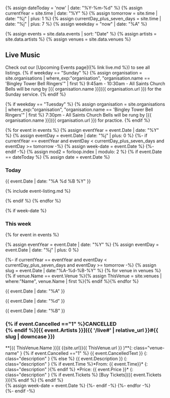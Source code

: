{% assign dateToday = 'now' | date: "%Y-%m-%d" %}
{% assign currentYear = site.time | date: "%Y" %}
{% assign tomorrow = site.time | date: "%j" | plus: 1 %}
{% assign currentDay_plus_seven_days = site.time | date: "%j" | plus: 7  %}
{% assign weekday = "now" | date: "%A" %}

{% assign events = site.data.events | sort: "Date"  %}
{% assign artists = site.data.artists %}
{% assign venues = site.data.venues %}


## Live Music
Check out our [Upcoming Events page]({% link live.md %}) to see all listings.
{% if weekday == "Sunday" %}
{% assign organisation = site.organisations 
    | where_exp:"organisation", "organisation.name == 'Bingley Tower Bell Ringers'"
    | first %}
9:45am - 10:30am - All Saints Church Bells will be rung by [{{ organisation.name }}]({{ organisation.url }}) for the Sunday service.
{% endif %}

{% if weekday == "Tuesday" %}
{% assign organisation = site.organisations 
    | where_exp:"organisation", "organisation.name == 'Bingley Tower Bell Ringers'"
    | first %}
7:30pm - All Saints Church Bells will be rung by [{{ organisation.name }}]({{ organisation.url }}) for practice.
{% endif %}

{% for event in events %}
{% assign eventYear = event.Date | date: "%Y" %}
{% assign eventDay = event.Date | date: "%j" | plus: 0 %}
{%- if currentYear == eventYear and eventDay < currentDay_plus_seven_days and eventDay >= tomorrow  -%}
{% assign week-date = event.Date %}
{%- endif -%}
{% assign mod2 = forloop.index | modulo: 2 %}
{% if event.Date == dateToday  %}
{% assign date = event.Date %}

### Today
{{ event.Date | date: "%A %d %B %Y" }}

<div class="event-item {% if mod2 == 0 %}even{% else %}odd{% endif %}" markdown="1">
<div class="row">

{% include event-listing.md %}


</div>
</div>
{% endif %}
{% endfor %}

{% if week-date %}
### This week
<div class="container p-0">
<div class="row">
<div class="col-md-12">

{% for event in events %}
    
{% assign eventYear = event.Date | date: "%Y" %}
{% assign eventDay = event.Date | date: "%j" | plus: 0 %}

{%- if currentYear == eventYear and eventDay < currentDay_plus_seven_days and eventDay >= tomorrow  -%}
{% assign slug = event.Date | date:"%A-%d-%B-%Y" %}
{% for venue in venues %} {% if venue.Name == event.Venue %}{% assign ThisVenue = site.venues | where:"Name", venue.Name | first %}{% endif %}{% endfor %}
<div class="card-group event-card text-dark mb-2">
    <div class="card mb-0 border-0">
        <div class="card-body py-4 border-bottom">
            <div class="row">
                <div class="col-lg-2 col-md-3 justify-content-center">
                    <p class="p-0 m-0 display-8">{{ event.Date | date: "%A" }}</p>
                    <p class="p-0 m-0 display-1">{{ event.Date | date: "%d" }}</p>
                    <p class="p-0 m-0 display-8">{{ event.Date | date: "%B" }}</p>
                </div>
                <div class="col-lg-9 col-md-9">
                    <div class="d-flex flex-column">
                        <h3 class="card-title text-capitalize mt-0">
                            <strong markdown="1">{% if event.Cancelled =="1" %}CANCELLED <br>{% endif %}[{{ event.Artists }}]({{ '/live#' | relative_url }}#{{ slug | downcase  }})</strong>                    
                        </h3>
<div class="card-text" markdown="1">**[{{ ThisVenue.Name }}]( {{site.url}}{{ ThisVenue.url }} )**{: class="venue-name" }
{% if event.Cancelled =="1" %}
{{ event.CancelledText }}
{: class="description" }
{% else %}
{{ event.Description }}
{: class="description" }
{% if event.Time %}*From: {{ event.Time}}*
{: class="description" }{% endif %}
*Price: {{ event.Price }}*
{: class="description" }
{% if event.Tickets %} [Buy Tickets]({{ event.Tickets }}){% endif %}
{% endif %}
</div>
                    </div>
                </div>
            </div>
        </div>
    </div>
</div>
{% assign week-date = event.Date %}
{%- endif -%}
{%- endfor -%}
</div>
</div>
</div>
{%- endif -%}
